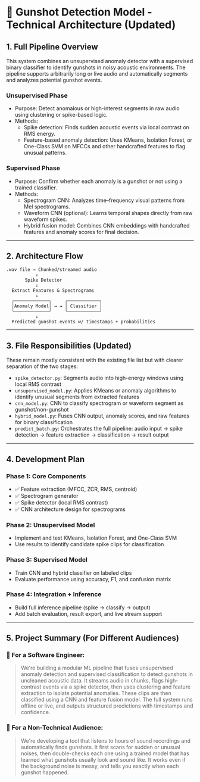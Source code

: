 # 🔧 Gunshot Detection Model - Technical Architecture (Updated)

## 1. Full Pipeline Overview

This system combines an unsupervised anomaly detector with a supervised binary classifier to identify gunshots in noisy acoustic environments. The pipeline supports arbitrarily long or live audio and automatically segments and analyzes potential gunshot events.

### Unsupervised Phase
- Purpose: Detect anomalous or high-interest segments in raw audio using clustering or spike-based logic.
- Methods:
  - Spike detection: Finds sudden acoustic events via local contrast on RMS energy.
  - Feature-based anomaly detection: Uses KMeans, Isolation Forest, or One-Class SVM on MFCCs and other handcrafted features to flag unusual patterns.

### Supervised Phase
- Purpose: Confirm whether each anomaly is a gunshot or not using a trained classifier.
- Methods:
  - Spectrogram CNN: Analyzes time–frequency visual patterns from Mel spectrograms.
  - Waveform CNN (optional): Learns temporal shapes directly from raw waveform spikes.
  - Hybrid fusion model: Combines CNN embeddings with handcrafted features and anomaly scores for final decision.

---

## 2. Architecture Flow

```
.wav file → Chunked/streamed audio
           ↓
       Spike Detector
           ↓
  Extract Features & Spectrograms
           ↓
  ┌─────────────┐     ┌────────────┐
  │Anomaly Model│ → → │ Classifier │
  └─────────────┘     └────────────┘
           ↓
  Predicted gunshot events w/ timestamps + probabilities
```

---

## 3. File Responsibilities (Updated)

These remain mostly consistent with the existing file list but with clearer separation of the two stages:

- `spike_detector.py`: Segments audio into high-energy windows using local RMS contrast
- `unsupervised_model.py`: Applies KMeans or anomaly algorithms to identify unusual segments from extracted features
- `cnn_model.py`: CNN to classify spectrogram or waveform segment as gunshot/non-gunshot
- `hybrid_model.py`: Fuses CNN output, anomaly scores, and raw features for binary classification
- `predict_batch.py`: Orchestrates the full pipeline: audio input → spike detection → feature extraction → classification → result output

---

## 4. Development Plan

### Phase 1: Core Components
- ✅ Feature extraction (MFCC, ZCR, RMS, centroid)
- ✅ Spectrogram generator
- ✅ Spike detector (local RMS contrast)
- ✅ CNN architecture design for spectrograms

### Phase 2: Unsupervised Model
- Implement and test KMeans, Isolation Forest, and One-Class SVM
- Use results to identify candidate spike clips for classification

### Phase 3: Supervised Model
- Train CNN and hybrid classifier on labeled clips
- Evaluate performance using accuracy, F1, and confusion matrix

### Phase 4: Integration + Inference
- Build full inference pipeline (spike → classify → output)
- Add batch evaluation, result export, and live stream support

---

## 5. Project Summary (For Different Audiences)

### 🔹 For a Software Engineer:
> We're building a modular ML pipeline that fuses unsupervised anomaly detection and supervised classification to detect gunshots in uncleaned acoustic data. It streams audio in chunks, flags high-contrast events via a spike detector, then uses clustering and feature extraction to isolate potential anomalies. These clips are then classified using a CNN and feature fusion model. The full system runs offline or live, and outputs structured predictions with timestamps and confidence.

### 🔹 For a Non-Technical Audience:
> We're developing a tool that listens to hours of sound recordings and automatically finds gunshots. It first scans for sudden or unusual noises, then double-checks each one using a trained model that has learned what gunshots usually look and sound like. It works even if the background noise is messy, and tells you exactly when each gunshot happened. 